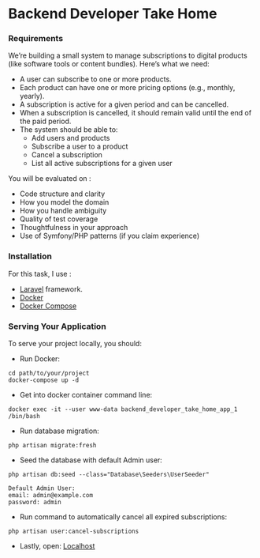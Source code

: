 # Backend Developer Take Home

### Requirements

We’re building a small system to manage subscriptions to digital products (like software tools or
content bundles). Here’s what we need: 

* A user can subscribe to one or more products.
* Each product can have one or more pricing options (e.g., monthly, yearly).
* A subscription is active for a given period and can be cancelled.
* When a subscription is cancelled, it should remain valid until the end of the paid period.
* The system should be able to:
    - Add users and products
    - Subscribe a user to a product
    - Cancel a subscription
    - List all active subscriptions for a given user

You will be evaluated on :
* Code structure and clarity
* How you model the domain
* How you handle ambiguity
* Quality of test coverage
* Thoughtfulness in your approach
* Use of Symfony/PHP patterns (if you claim experience)


### Installation

For this task, I use :
* [Laravel](https://laravel.com/docs/12.x) framework.
* [Docker](https://docs.docker.com/desktop/)
* [Docker Compose](https://docs.docker.com/compose/)



### Serving Your Application

To serve your project locally, you should:

* Run Docker:

```
cd path/to/your/project
docker-compose up -d
```

* Get into docker container command line:

```
docker exec -it --user www-data backend_developer_take_home_app_1 /bin/bash
```

* Run database migration:

```
php artisan migrate:fresh
```

* Seed the database with default Admin user:

```
php artisan db:seed --class="Database\Seeders\UserSeeder"

Default Admin User:
email: admin@example.com
password: admin
```

* Run command to automatically cancel all expired subscriptions:

```
php artisan user:cancel-subscriptions
```

* Lastly, open:
[Localhost](http://localhost/)
